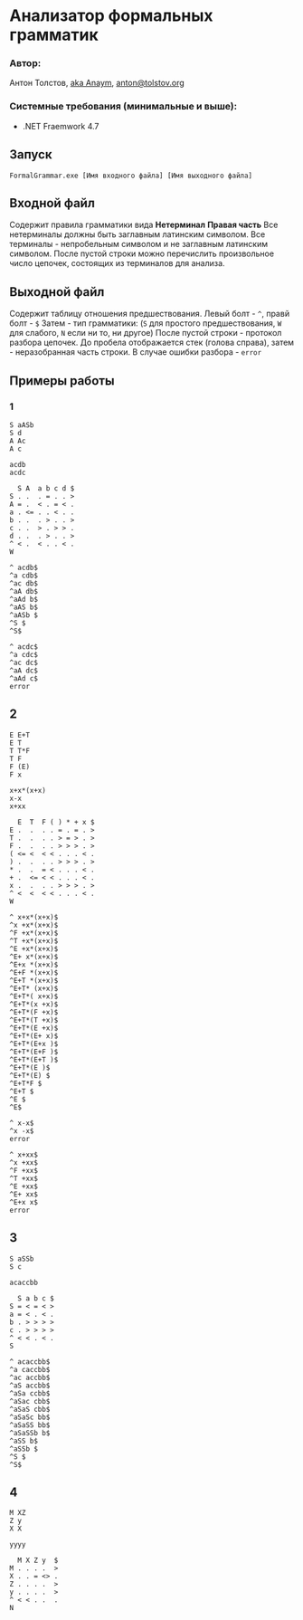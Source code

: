 # Анализатор формальных грамматик
### Автор:
Антон Толстов, [aka Anaym](https://anton.tolstov.org), anton@tolstov.org

### Системные требования (минимальные и выше):
+   .NET Fraemwork 4.7

## Запуск
```
FormalGrammar.exe [Имя входного файла] [Имя выходного файла]
```
## Входной файл
Содержит правила грамматики вида **Нетерминал** **Правая часть**
Все нетерминалы должны быть заглавным латинским символом. Все терминалы - непробельным символом и не заглавным латинским символом.
После пустой строки можно перечислить произвольное число цепочек, состоящих из терминалов для анализа.

## Выходной файл
Содержит таблицу отношения предшествования. Левый болт - `^`, правй болт - `$`
Затем - тип грамматики: (`S` для простого предшествования, `W` для слабого, `N` если ни то, ни другое)
После пустой строки - протокол разбора цепочек. До пробела отображается стек (голова справа), затем - неразобранная часть строки.
В случае ошибки разбора - `error`

## Примеры работы
### 1
```
S aASb
S d
A Ac
A c

acdb
acdc
```
```
  S A  a b c d $
S . .  . = . . >
A = .  < . = < .
a . <= . . < . .
b . .  . > . . >
c . .  > . > > .
d . .  . > . . >
^ < .  < . . < .
W

^ acdb$
^a cdb$
^ac db$
^aA db$
^aAd b$
^aAS b$
^aASb $
^S $
^S$ 

^ acdc$
^a cdc$
^ac dc$
^aA dc$
^aAd c$
error
```

## 2
```
E E+T
E T
T T*F
T F
F (E)
F x

x+x*(x+x)
x-x
x+xx
```
```
  E  T  F ( ) * + x $
E .  .  . . = . = . >
T .  .  . . > = > . >
F .  .  . . > > > . >
( <= <  < < . . . < .
) .  .  . . > > > . >
* .  .  = < . . . < .
+ .  <= < < . . . < .
x .  .  . . > > > . >
^ <  <  < < . . . < .
W

^ x+x*(x+x)$
^x +x*(x+x)$
^F +x*(x+x)$
^T +x*(x+x)$
^E +x*(x+x)$
^E+ x*(x+x)$
^E+x *(x+x)$
^E+F *(x+x)$
^E+T *(x+x)$
^E+T* (x+x)$
^E+T*( x+x)$
^E+T*(x +x)$
^E+T*(F +x)$
^E+T*(T +x)$
^E+T*(E +x)$
^E+T*(E+ x)$
^E+T*(E+x )$
^E+T*(E+F )$
^E+T*(E+T )$
^E+T*(E )$
^E+T*(E) $
^E+T*F $
^E+T $
^E $
^E$ 

^ x-x$
^x -x$
error

^ x+xx$
^x +xx$
^F +xx$
^T +xx$
^E +xx$
^E+ xx$
^E+x x$
error
```

## 3
```
S aSSb
S c

acaccbb
```
```
  S a b c $
S = < = < >
a = < . < .
b . > > > >
c . > > > >
^ < < . < .
S

^ acaccbb$
^a caccbb$
^ac accbb$
^aS accbb$
^aSa ccbb$
^aSac cbb$
^aSaS cbb$
^aSaSc bb$
^aSaSS bb$
^aSaSSb b$
^aSS b$
^aSSb $
^S $
^S$ 
```

## 4
```
M XZ
Z y
X X

yyyy
```
```
  M X Z y  $
M . . . .  >
X . . = <> .
Z . . . .  >
y . . . .  >
^ < < . .  .
N
```
